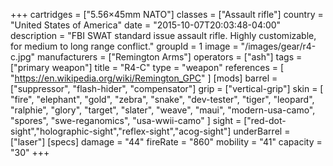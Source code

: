 +++
cartridges = ["5.56×45mm NATO"]
classes = ["Assault rifle"]
country = "United States of America"
date = "2015-10-07T20:03:48-04:00"
description = "FBI SWAT standard issue assault rifle. Highly customizable, for medium to long range conflict."
groupId = 1
image = "/images/gear/r4-c.jpg"
manufacturers = ["Remington Arms"]
operators = ["ash"]
tags = ["primary weapon"]
title = "R4-C"
type = "weapon"
references = [
  "https://en.wikipedia.org/wiki/Remington_GPC"
]
[mods]
  barrel = ["suppressor", "flash-hider", "compensator"]
  grip = ["vertical-grip"]
  skin = [
    "fire",
    "elephant",
    "gold",
    "zebra",
    "snake",
    "dev-tester",
    "tiger",
    "leopard",
    "ralphie",
    "glory",
    "target",
    "slater",
    "weave",
    "maui",
    "modern-usa-camo",
    "spores",
    "swe-reganomics",
    "usa-wwii-camo"
  ]
  sight = ["red-dot-sight","holographic-sight","reflex-sight","acog-sight"]
  underBarrel = ["laser"]
[specs]
  damage = "44"
  fireRate = "860"
  mobility = "41"
  capacity = "30"
+++
